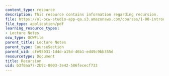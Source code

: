 ```yaml
---
content_type: resource
description: This resource contains information regarding recursion.
file: https://ol-ocw-studio-app-qa.s3.amazonaws.com/courses/1-00-introduction-to-computers-and-engineering-problem-solving-spring-2012/b3f0aa772b9c80033e42586fececf733_MIT1_00S12_Lec_12.pdf
file_type: application/pdf
learning_resource_types:
- Lecture Notes
ocw_type: OCWFile
parent_title: Lecture Notes
parent_type: CourseSection
parent_uid: cfe95031-1d4d-a15d-46b1-ed49c9bb355d
resourcetype: Document
title: Recursion
uid: b3f0aa77-2b9c-8003-3e42-586fececf733
---
```

